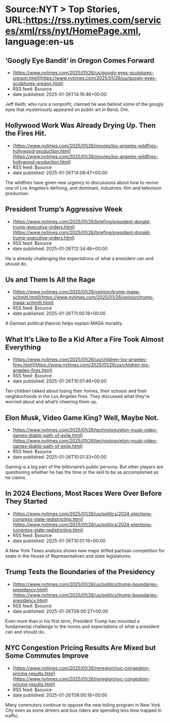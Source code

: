 # Source:NYT > Top Stories, URL:https://rss.nytimes.com/services/xml/rss/nyt/HomePage.xml, language:en-us

## ‘Googly Eye Bandit’ in Oregon Comes Forward
 - [https://www.nytimes.com/2025/01/26/us/googly-eyes-sculptures-oregon.html](https://www.nytimes.com/2025/01/26/us/googly-eyes-sculptures-oregon.html)
 - RSS feed: $source
 - date published: 2025-01-26T14:19:46+00:00

Jeff Keith, who runs a nonprofit, claimed he was behind some of the googly eyes that mysteriously appeared on public art in Bend, Ore.

## Hollywood Work Was Already Drying Up. Then the Fires Hit.
 - [https://www.nytimes.com/2025/01/26/movies/los-angeles-wildfires-hollywood-production.html](https://www.nytimes.com/2025/01/26/movies/los-angeles-wildfires-hollywood-production.html)
 - RSS feed: $source
 - date published: 2025-01-26T14:06:47+00:00

The wildfires have given new urgency to discussions about how to revive one of Los Angeles’s defining, and dominant, industries: film and television production.

## President Trump’s Aggressive Week
 - [https://www.nytimes.com/2025/01/26/briefing/president-donald-trump-executive-orders.html](https://www.nytimes.com/2025/01/26/briefing/president-donald-trump-executive-orders.html)
 - RSS feed: $source
 - date published: 2025-01-26T12:34:48+00:00

He is already challenging the expectations of what a president can and should do.

## Us and Them Is All the Rage
 - [https://www.nytimes.com/2025/01/26/opinion/trump-maga-schmitt.html](https://www.nytimes.com/2025/01/26/opinion/trump-maga-schmitt.html)
 - RSS feed: $source
 - date published: 2025-01-26T11:00:18+00:00

A German political theorist helps explain MAGA morality.

## What It’s Like to Be a Kid After a Fire Took Almost Everything
 - [https://www.nytimes.com/2025/01/26/us/children-los-angeles-fires.html](https://www.nytimes.com/2025/01/26/us/children-los-angeles-fires.html)
 - RSS feed: $source
 - date published: 2025-01-26T10:01:46+00:00

Ten children talked about losing their homes, their schools and their neighborhoods in the Los Angeles fires. They discussed what they’re worried about and what’s cheering them up.

## Elon Musk, Video Game King? Well, Maybe Not.
 - [https://www.nytimes.com/2025/01/26/technology/elon-musk-video-games-diablo-path-of-exile.html](https://www.nytimes.com/2025/01/26/technology/elon-musk-video-games-diablo-path-of-exile.html)
 - RSS feed: $source
 - date published: 2025-01-26T10:01:33+00:00

Gaming is a big part of the billionaire’s public persona. But other players are questioning whether he has the time or the skill to be as accomplished as he claims.

## In 2024 Elections, Most Races Were Over Before They Started
 - [https://www.nytimes.com/2025/01/26/us/politics/2024-elections-congress-state-redistricting.html](https://www.nytimes.com/2025/01/26/us/politics/2024-elections-congress-state-redistricting.html)
 - RSS feed: $source
 - date published: 2025-01-26T10:01:16+00:00

A New York Times analysis shows new maps stifled partisan competition for seats in the House of Representatives and state legislatures.

## Trump Tests the Boundaries of the Presidency
 - [https://www.nytimes.com/2025/01/26/us/politics/trump-boundaries-presidency.html](https://www.nytimes.com/2025/01/26/us/politics/trump-boundaries-presidency.html)
 - RSS feed: $source
 - date published: 2025-01-26T08:00:27+00:00

Even more than in his first term, President Trump has mounted a fundamental challenge to the norms and expectations of what a president can and should do.

## NYC Congestion Pricing Results Are Mixed but Some Commutes Improve
 - [https://www.nytimes.com/2025/01/26/nyregion/nyc-congestion-pricing-results.html](https://www.nytimes.com/2025/01/26/nyregion/nyc-congestion-pricing-results.html)
 - RSS feed: $source
 - date published: 2025-01-26T08:00:18+00:00

Many commuters continue to oppose the new tolling program in New York City even as some drivers and bus riders are spending less time trapped in traffic.

